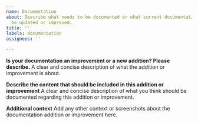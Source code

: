 ```yaml
---
name: Documentation
about: Describe what needs to be documented or what current documentation needs to
  be updated or improved.
title: ''
labels: documentation
assignees: ''

---
```


**Is your documentation an improvement or a new addition? Please describe.**
A clear and concise description of what the addition or improvement is about.

**Describe the content that should be included in this addition or improvement**
A clear and concise description of what you think should be documented regarding this addition or improvement.

**Additional context**
Add any other context or screenshots about the documentation addition or improvement here.
